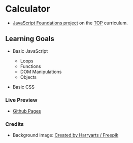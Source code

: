 # Calculator
- [JavaScript Foundations project](https://www.theodinproject.com/lessons/foundations-calculator) on the [TOP](https://www.theodinproject.com/) curriculum.

## Learning Goals
- Basic JavaScript
  - Loops
  - Functions
  - DOM Manipulations
  - Objects

- Basic CSS

### Live Preview
- [Github Pages](https://mehrab-farhadzadeh.github.io/odin-foundations-calculator/)

### Credits
- Background image: [Created by Harryarts / Freepik](https://www.freepik.com/vectors/blue-polygon)